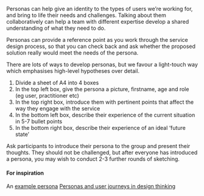 Personas can help give an identity to the types of users we’re working for, and bring to life their needs and challenges. Talking about them collaboratively can help a team with different expertise develop a shared understanding of what they need to do.

Personas can provide a reference point as you work through the service design process, so that you can check back and ask whether the proposed solution really would meet the needs of the persona.

There are lots of ways to develop personas, but we favour a light-touch way which emphasises high-level hypotheses over detail.

<ol><li>Divide a sheet of A4 into 4 boxes</li><li>In the top left box, give the persona a picture, firstname, age and role (eg user, practitioner etc)</li><li>In the top right box, introduce them with pertinent points that affect the way they engage with the service</li><li>In the bottom left box, describe their experience of the current situation in 5-7 bullet points</li><li>In the bottom right box, describe their experience of an ideal ‘future state’</li></ol>

Ask participants to introduce their persona to the group and present their thoughts. They should not be challenged, but after everyone has introduced a persona, you may wish to conduct 2-3 further rounds of sketching.

<h4>For inspiration</h4>
An <a href="https://drive.google.com/open?id=0B0tr28lhzP30eUVEaldSVUhTUTQ">example persona</a>
<a href="https://medium.com/@arnevanoosterom/personas-journey-mapping-some-thoughts-on-implementing-design-thinking-7a546140facc#.gsr85v4jz">Personas and user journeys in design thinking</a>

